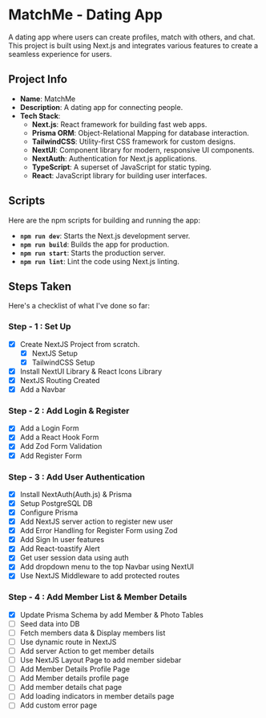 # MatchMe - Dating App

A dating app where users can create profiles, match with others, and chat. This project is built using Next.js and integrates various features to create a seamless experience for users.

## Project Info

- **Name**: MatchMe
- **Description**: A dating app for connecting people.
- **Tech Stack**:
  - **Next.js**: React framework for building fast web apps.
  - **Prisma ORM**: Object-Relational Mapping for database interaction.
  - **TailwindCSS**: Utility-first CSS framework for custom designs.
  - **NextUI**: Component library for modern, responsive UI components.
  - **NextAuth**: Authentication for Next.js applications.
  - **TypeScript**: A superset of JavaScript for static typing.
  - **React**: JavaScript library for building user interfaces.

## Scripts

Here are the npm scripts for building and running the app:

- **`npm run dev`**: Starts the Next.js development server.
- **`npm run build`**: Builds the app for production.
- **`npm run start`**: Starts the production server.
- **`npm run lint`**: Lint the code using Next.js linting.

## Steps Taken

Here's a checklist of what I've done so far:

### Step - 1 : Set Up

- [x] Create NextJS Project from scratch.
  - [x] NextJS Setup
  - [x] TailwindCSS Setup
- [x] Install NextUI Library & React Icons Library
- [x] NextJS Routing Created
- [x] Add a Navbar

### Step - 2 : Add Login & Register

- [x] Add a Login Form
- [x] Add a React Hook Form
- [x] Add Zod Form Validation
- [x] Add Register Form

### Step - 3 : Add User Authentication

- [x] Install NextAuth(Auth.js) & Prisma
- [x] Setup PostgreSQL DB
- [x] Configure Prisma
- [x] Add NextJS server action to register new user
- [x] Add Error Handling for Register Form using Zod
- [x] Add Sign In user features
- [x] Add React-toastify Alert
- [x] Get user session data using auth
- [x] Add dropdown menu to the top Navbar using NextUI
- [x] Use NextJS Middleware to add protected routes

### Step - 4 : Add Member List & Member Details

- [x] Update Prisma Schema by add Member & Photo Tables
- [ ] Seed data into DB
- [ ] Fetch members data & Display members list
- [ ] Use dynamic route in NextJS
- [ ] Add server Action to get member details
- [ ] Use NextJS Layout Page to add member sidebar
- [ ] Add Member Details Profile Page
- [ ] Add Member details profile page
- [ ] Add member details chat page
- [ ] Add loading indicators in member details page
- [ ] Add custom error page
